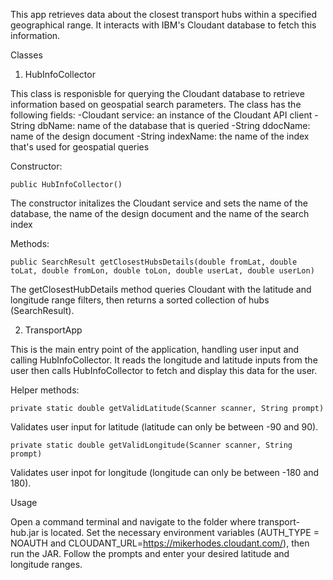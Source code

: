 This app retrieves data about the closest transport hubs within a specified geographical range. It interacts with IBM's Cloudant database to fetch this information.

Classes

1. HubInfoCollector

This class is responisble for querying the Cloudant database to retrieve information based on geospatial search parameters.
The class has the following fields:
-Cloudant service: an instance of the Cloudant API client
-String dbName: name of the database that is queried
-String ddocName: name of the design document
-String indexName: the name of the index that's used for geospatial queries

Constructor:
```
public HubInfoCollector()
```
The constructor initalizes the Cloudant service and sets the name of the database, the name of the design document and the name of the search index

Methods:
```
public SearchResult getClosestHubsDetails(double fromLat, double toLat, double fromLon, double toLon, double userLat, double userLon)
```
The getClosestHubDetails method queries Cloudant with the latitude and longitude range filters, then returns a sorted collection of hubs (SearchResult).

2. TransportApp


This is the main entry point of the application, handling user input and calling HubInfoCollector. It reads the longitude and latitude inputs from the user then calls HubInfoCollector to fetch and display this data for the user.

Helper methods:
```
private static double getValidLatitude(Scanner scanner, String prompt)
```
Validates user input for latitude (latitude can only be between -90 and 90).
```
private static double getValidLongitude(Scanner scanner, String prompt)
```
Validates user inpot for longitude (longitude can only be between -180 and 180).

Usage

Open a command terminal and navigate to the folder where transport-hub.jar is located. Set the necessary environment variables (AUTH_TYPE = NOAUTH and CLOUDANT_URL=https://mikerhodes.cloudant.com/), then run the JAR.
Follow the prompts and enter your desired latitude and longitude ranges.



